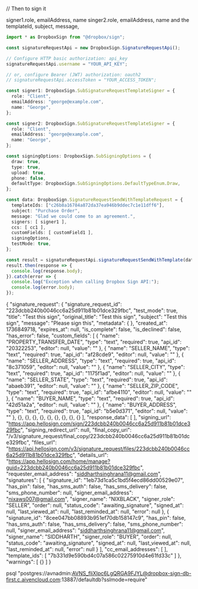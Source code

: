 // Then to sign it


signer1.role, emailAddress, name
singer2.role, emailAddress, name
and the templateId, subject, message,
```ts
import * as DropboxSign from "@dropbox/sign";

const signatureRequestApi = new DropboxSign.SignatureRequestApi();

// Configure HTTP basic authorization: api_key
signatureRequestApi.username = "YOUR_API_KEY";

// or, configure Bearer (JWT) authorization: oauth2
// signatureRequestApi.accessToken = "YOUR_ACCESS_TOKEN";

const signer1: DropboxSign.SubSignatureRequestTemplateSigner = {
  role: "Client",
  emailAddress: "george@example.com",
  name: "George",
};

const signer2: DropboxSign.SubSignatureRequestTemplateSigner = {
  role: "Client",
  emailAddress: "george@example.com",
  name: "George",
};

const signingOptions: DropboxSign.SubSigningOptions = {
  draw: true,
  type: true,
  upload: true,
  phone: false,
  defaultType: DropboxSign.SubSigningOptions.DefaultTypeEnum.Draw,
};

const data: DropboxSign.SignatureRequestSendWithTemplateRequest = {
  templateIds: ["c26b8a16784a872da37ea946b9ddec7c1e11dff6"],
  subject: "Purchase Order",
  message: "Glad we could come to an agreement.",
  signers: [ signer1 ],
  ccs: [ cc1 ],
  customFields: [ customField1 ],
  signingOptions,
  testMode: true,
};

const result = signatureRequestApi.signatureRequestSendWithTemplate(data);
result.then(response => {
  console.log(response.body);
}).catch(error => {
  console.log("Exception when calling Dropbox Sign API:");
  console.log(error.body);
});
```



{
"signature_request": {
"signature_request_id": "223dcbb240b0046cc6a25d911b81b01dce329fbc",
"test_mode": true,
"title": "Test this sign",
"original_title": "Test this sign",
"subject": "Test this sign",
"message": "Please sign this",
"metadata": { },
"created_at": 1736849718,
"expires_at": null,
"is_complete": false,
"is_declined": false,
"has_error": false,
"custom_fields": [
{
"name": "PROPERTY_TRANSFER_DATE",
"type": "text",
"required": true,
"api_id": "20322253",
"editor": null,
"value": ""
},
{
"name": "SELLER_NAME",
"type": "text",
"required": true,
"api_id": "af28cde9",
"editor": null,
"value": ""
},
{
"name": "SELLER_ADDRESS",
"type": "text",
"required": true,
"api_id": "8c371059",
"editor": null,
"value": ""
},
{
"name": "SELLER_CITY",
"type": "text",
"required": true,
"api_id": "1175f1ad",
"editor": null,
"value": ""
},
{
"name": "SELLER_STATE",
"type": "text",
"required": true,
"api_id": "abaeb391",
"editor": null,
"value": ""
},
{
"name": "SELLER_ZIP_CODE",
"type": "text",
"required": true,
"api_id": "afbe4110",
"editor": null,
"value": ""
},
{
"name": "BUYER_NAME",
"type": "text",
"required": true,
"api_id": "42d51a2a",
"editor": null,
"value": ""
},
{
"name": "BUYER_ADDRESS",
"type": "text",
"required": true,
"api_id": "b5e0d371",
"editor": null,
"value": ""
},
{},
{},
{},
{},
{},
{},
{},
{},
{}
],
"response_data": [ ],
"signing_url": "https://app.hellosign.com/sign/223dcbb240b0046cc6a25d911b81b01dce329fbc",
"signing_redirect_url": null,
"final_copy_uri": "/v3/signature_request/final_copy/223dcbb240b0046cc6a25d911b81b01dce329fbc",
"files_url": "https://api.hellosign.com/v3/signature_request/files/223dcbb240b0046cc6a25d911b81b01dce329fbc",
"details_url": "https://app.hellosign.com/home/manage?guid=223dcbb240b0046cc6a25d911b81b01dce329fbc",
"requester_email_address": "siddharthsinghrana11@gmail.com",
"signatures": [
{
"signature_id": "1eb73d1ca5c1bd5f4ecd86dd00529e07",
"has_pin": false,
"has_sms_auth": false,
"has_sms_delivery": false,
"sms_phone_number": null,
"signer_email_address": "nixaws007@gmail.com",
"signer_name": "NIXBLACK",
"signer_role": "SELLER",
"order": null,
"status_code": "awaiting_signature",
"signed_at": null,
"last_viewed_at": null,
"last_reminded_at": null,
"error": null
},
{
"signature_id": "8cee047bb08893b951ef70db158147c9",
"has_pin": false,
"has_sms_auth": false,
"has_sms_delivery": false,
"sms_phone_number": null,
"signer_email_address": "siddharthsinghrana11@gmail.com",
"signer_name": "SIDDHARTH",
"signer_role": "BUYER",
"order": null,
"status_code": "awaiting_signature",
"signed_at": null,
"last_viewed_at": null,
"last_reminded_at": null,
"error": null
}
],
"cc_email_addresses": [ ],
"template_ids": [
"7b331d9e590bd4c07a586c02275910d4e61fd33c"
]
},
"warnings": [
{}
]
}

psql "postgres://avnadmin:AVNS_fliXIpc6LgQRGA9FJYL@dropbox-sign-db-first.c.aivencloud.com:13887/defaultdb?sslmode=require"